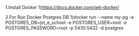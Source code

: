 1.Install Docker
    1)https://docs.docker.com/get-docker/

2.For Run Docker Postgres DB
   1)docker run --name my-pg -e POSTGRES_DB=jm_e_school -e POSTGRES_USER=root -e POSTGRES_PASSWORD=root -p 5435:5432 -d postgres 

